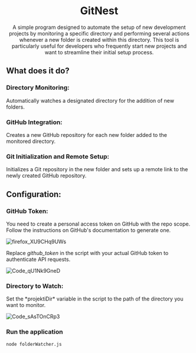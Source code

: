 <h1 align="center">GitNest</h1>
<p align="center">A simple program designed to automate the setup of new development projects by monitoring a specific directory and performing several actions whenever a new folder is created within this directory. This tool is particularly useful for developers who frequently start new projects and want to streamline their initial setup process.</p>

<h2>What does it do?</h2>

<h3>Directory Monitoring:</h3>
Automatically watches a designated directory for the addition of new folders.
        
<h3>GitHub Integration:</h3>
Creates a new GitHub repository for each new folder added to the monitored directory.
        
<h3>Git Initialization and Remote Setup:</h3>
Initializes a Git repository in the new folder and sets up a remote link to the newly created GitHub repository.

<h2>Configuration:</h2>
<h3>GitHub Token:</h3> 
You need to create a personal access token on GitHub with the repo scope. Follow the instructions on GitHub's documentation to generate one.

![firefox_XU9CHq9UWs](https://github.com/SladeSD/GitNest/assets/105843300/e20cf361-f08b-4e98-99a2-e9b7579cee85)

Replace *github_token* in the script with your actual GitHub token to authenticate API requests.

![Code_qU1Nk9GneD](https://github.com/SladeSD/GitNest/assets/105843300/321aa6cb-19a3-401f-b227-b99508753223)

<h3>Directory to Watch:</h3> 
Set the *projektiDir* variable in the script to the path of the directory you want to monitor.

![Code_sAsTOnCRp3](https://github.com/SladeSD/GitNest/assets/105843300/5d40e998-78d6-433e-b3dd-6201cf2a8cce)

<h3>Run the application</h3>

```bash
node folderWatcher.js
